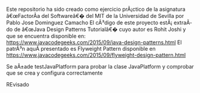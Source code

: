 Este repositorio ha sido creado como ejercicio prÃ¡ctico de la asignatura â€œFactorÃ­a del Softwareâ€�
del MIT de la Universidad de Sevilla por Pablo Jose Dominguez Camacho
El cÃ³digo de este proyecto estÃ¡ extraÃ­do de â€œJava Design Patterns Tutorialâ€� cuyo autor es Rohit
Joshi y que se encuentra disponible en:
https://www.javacodegeeks.com/2015/09/java-design-patterns.html
El patrÃ³n aquÃ­ presentado es Flyweight Pattern disponible en https://www.javacodegeeks.com/2015/09/flyweight-design-pattern.html 

Se aÃ±ade testJavaPlatform para probar la clase JavaPlatform y comprobar que se crea y configura correctamente


REvisado